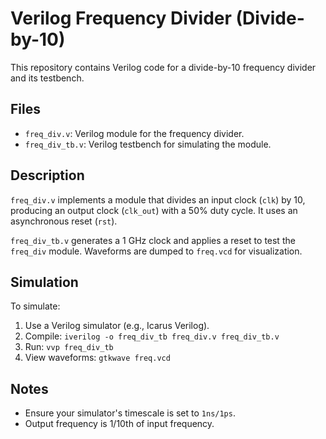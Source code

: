 # Verilog Frequency Divider (Divide-by-10)

This repository contains Verilog code for a divide-by-10 frequency divider and its testbench.

## Files

* `freq_div.v`: Verilog module for the frequency divider.
* `freq_div_tb.v`: Verilog testbench for simulating the module.

## Description

`freq_div.v` implements a module that divides an input clock (`clk`) by 10, producing an output clock (`clk_out`) with a 50% duty cycle. It uses an asynchronous reset (`rst`).

`freq_div_tb.v` generates a 1 GHz clock and applies a reset to test the `freq_div` module. Waveforms are dumped to `freq.vcd` for visualization.

## Simulation

To simulate:

1.  Use a Verilog simulator (e.g., Icarus Verilog).
2.  Compile: `iverilog -o freq_div_tb freq_div.v freq_div_tb.v`
3.  Run: `vvp freq_div_tb`
4.  View waveforms: `gtkwave freq.vcd`

## Notes

* Ensure your simulator's timescale is set to `1ns/1ps`.
* Output frequency is 1/10th of input frequency.

